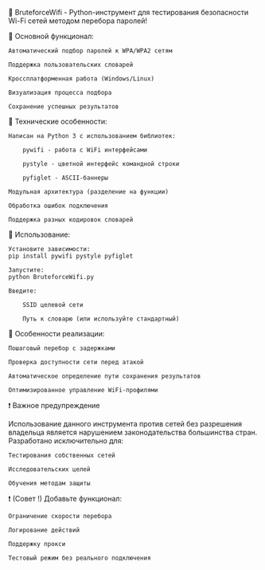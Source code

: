 🪩 BruteforceWifi - Python-инструмент для тестирования безопасности Wi-Fi сетей методом перебора паролей!

🔹 Основной функционал:

    Автоматический подбор паролей к WPA/WPA2 сетям

    Поддержка пользовательских словарей

    Кроссплатформенная работа (Windows/Linux)

    Визуализация процесса подбора

    Сохранение успешных результатов

🔹 Технические особенности:

    Написан на Python 3 с использованием библиотек:

        pywifi - работа с WiFi интерфейсами

        pystyle - цветной интерфейс командной строки

        pyfiglet - ASCII-баннеры

    Модульная архитектура (разделение на функции)

    Обработка ошибок подключения

    Поддержка разных кодировок словарей

🔹 Использование:

    Установите зависимости:
    pip install pywifi pystyle pyfiglet

    Запустите:
    python BruteforceWifi.py

    Введите:

        SSID целевой сети

        Путь к словарю (или используйте стандартный)

🔹 Особенности реализации:

    Пошаговый перебор с задержками

    Проверка доступности сети перед атакой

    Автоматическое определение пути сохранения результатов

    Оптимизированное управление WiFi-профилями

❗ Важное предупреждение

Использование данного инструмента против сетей без разрешения владельца является нарушением законодательства большинства стран. Разработано исключительно для:

    Тестирования собственных сетей

    Исследовательских целей

    Обучения методам защиты


❗ (Совет !) Добавьте функционал:

    Ограничение скорости перебора

    Логирование действий

    Поддержку прокси

    Тестовый режим без реального подключения
